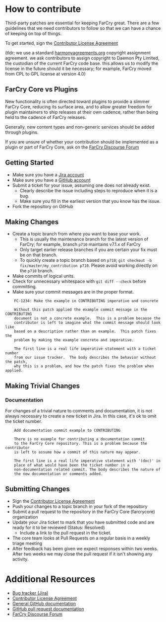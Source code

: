 # How to contribute

Third-party patches are essential for keeping FarCry great. There are a few guidelines that we need contributors to follow so that we can have a chance of keeping on top of things.

To get started, sign the [Contributor License Agreement](https://www.clahub.com/agreements/farcrycore/core)

(tldr; we use a standard [harmonyagreements.org](http://harmonyagreements.org) copyright assignment agreement. we ask contributors to assign copyright to Daemon Pty Limited, the custodian of the current FarCry code base. this allows us to modify the license in the future should it be necessary; for example, FarCry moved from CPL to GPL license at version 4.0)

## FarCry Core vs Plugins

New functionality is often directed toward plugins to provide a slimmer
FarCry Core, reducing its surface area, and to allow greater freedom for
plugin maintainers to ship releases at their own cadence, rather than
being held to the cadence of FarCry releases. 

Generally, new content types and non-generic services should be added through plugins.

If you are unsure of whether your contribution should be implemented as a
plugin or part of FarCry Core, ask on the [FarCry Discourse Forum](http://discourse.farcrycore.org)

## Getting Started

* Make sure you have a [Jira account](http://farcry.jira.com)
* Make sure you have a [GitHub account](https://github.com/signup/free)
* Submit a ticket for your issue, assuming one does not already exist.
  * Clearly describe the issue including steps to reproduce when it is a bug.
  * Make sure you fill in the earliest version that you know has the issue.
* Fork the repository on GitHub

## Making Changes

* Create a topic branch from where you want to base your work.
  * This is usually the maintenance branch for the latest version of FarCry; for example, branch `p710` maintains v7.1.x of FarCry
  * Only target earlier release branches if you are certain your fix must be on that branch.
  * To quickly create a topic branch based on `p710`; `git checkout -b
    fix/master/my_contribution p710`. Please avoid working directly on the
    `p710` branch.
* Make commits of logical units.
* Check for unnecessary whitespace with `git diff --check` before committing.
* Make sure your commit messages are in the proper format.

````
    FC-1234: Make the example in CONTRIBUTING imperative and concrete

    Without this patch applied the example commit message in the CONTRIBUTING
    document is not a concrete example.  This is a problem because the
    contributor is left to imagine what the commit message should look like
    based on a description rather than an example.  This patch fixes the
    problem by making the example concrete and imperative.

    The first line is a real life imperative statement with a ticket number
    from our issue tracker.  The body describes the behavior without the patch,
    why this is a problem, and how the patch fixes the problem when applied.
````

## Making Trivial Changes

### Documentation

For changes of a trivial nature to comments and documentation, it is not
always necessary to create a new ticket in Jira. In this case, it's ok to omit the ticket number. 

````
    Add documentation commit example to CONTRIBUTING

    There is no example for contributing a documentation commit
    to the FarCry Core repository. This is a problem because the contributor
    is left to assume how a commit of this nature may appear.

    The first line is a real life imperative statement with '(doc)' in
    place of what would have been the ticket number in a 
    non-documentation related commit. The body describes the nature of
    the new documentation or comments added.
````

## Submitting Changes

* Sign the [Contributor License Agreement](https://www.clahub.com/agreements/farcrycore/core)
* Push your changes to a topic branch in your fork of the repository
* Submit a pull request to the repository in the FarCry Core (farcrycore) organization
* Update your Jira ticket to mark that you have submitted code and are ready for it to be reviewed (Status: Resolved)
  * Include a link to the pull request in the ticket.
* The core team looks at Pull Requests on a regular basis in a weekly triage
  meeting
* After feedback has been given we expect responses within two weeks. After two
  weeks we may close the pull request if it isn't showing any activity.

# Additional Resources

* [Bug tracker (Jira)](http://farcry.jira.com)
* [Contributor License Agreement](https://www.clahub.com/agreements/farcrycore/core)
* [General GitHub documentation](http://help.github.com/)
* [GitHub pull request documentation](http://help.github.com/send-pull-requests/)
* [FarCry Discourse Forum](http://discourse.farcrycore.org)